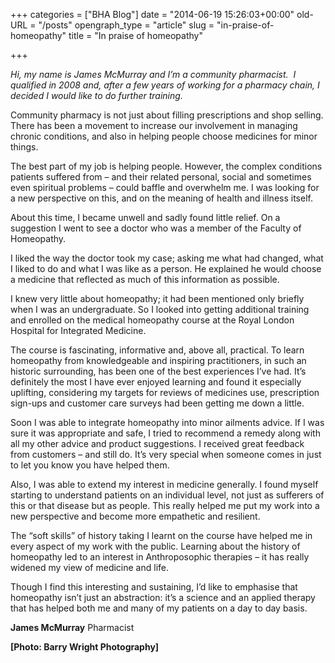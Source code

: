 +++
categories = ["BHA Blog"]
date = "2014-06-19 15:26:03+00:00"
old-URL = "/posts"
opengraph_type = "article"
slug = "in-praise-of-homeopathy"
title = "In praise of homeopathy"

+++

_Hi, my name is James McMurray and I’m a community pharmacist.  I qualified in 2008 and, after a few years of working for a pharmacy chain, I decided I would like to do further training._

Community pharmacy is not just about filling prescriptions and shop selling. There has been a movement to increase our involvement in managing chronic conditions, and also in helping people choose medicines for minor things.

The best part of my job is helping people. However, the complex conditions patients suffered from – and their related personal, social and sometimes even spiritual problems – could baffle and overwhelm me. I was looking for a new perspective on this, and on the meaning of health and illness itself.

About this time, I became unwell and sadly found little relief. On a suggestion I went to see a doctor who was a member of the Faculty of Homeopathy.

I liked the way the doctor took my case; asking me what had changed, what I liked to do and what I was like as a person. He explained he would choose a medicine that reflected as much of this information as possible.

I knew very little about homeopathy; it had been mentioned only briefly when I was an undergraduate. So I looked into getting additional training and enrolled on the medical homeopathy course at the Royal London Hospital for Integrated Medicine.

The course is fascinating, informative and, above all, practical. To learn homeopathy from knowledgeable and inspiring practitioners, in such an historic surrounding, has been one of the best experiences I’ve had. It’s definitely the most I have ever enjoyed learning and found it especially uplifting, considering my targets for reviews of medicines use, prescription sign-ups and customer care surveys had been getting me down a little.

Soon I was able to integrate homeopathy into minor ailments advice. If I was sure it was appropriate and safe, I tried to recommend a remedy along with all my other advice and product suggestions. I received great feedback from customers – and still do. It’s very special when someone comes in just to let you know you have helped them.

Also, I was able to extend my interest in medicine generally. I found myself starting to understand patients on an individual level, not just as sufferers of this or that disease but as people. This really helped me put my work into a new perspective and become more empathetic and resilient.

The “soft skills” of history taking I learnt on the course have helped me in every aspect of my work with the public. Learning about the history of homeopathy led to an interest in Anthroposophic therapies – it has really widened my view of medicine and life.

Though I find this interesting and sustaining, I’d like to emphasise that homeopathy isn’t just an abstraction: it’s a science and an applied therapy that has helped both me and many of my patients on a day to day basis.

**James McMurray**
Pharmacist

**[Photo: Barry Wright Photography]**

